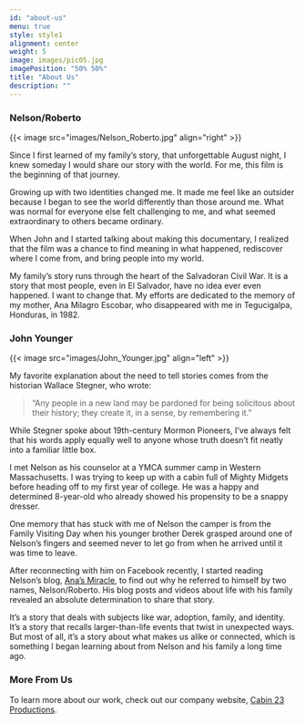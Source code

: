 ```yaml
---
id: "about-us"
menu: true
style: style1
alignment: center
weight: 5
image: images/pic05.jpg
imagePosition: "50% 50%"
title: "About Us"
description: ""
---
```

### Nelson/Roberto

{{< image src="images/Nelson_Roberto.jpg" align="right" >}}

Since I first learned of my family’s story, that unforgettable August night, I knew someday I would share our story with the world. For me, this film is the beginning of that journey.

Growing up with two identities changed me. It made me feel like an outsider because I began to see the world differently than those around me. What was normal for everyone else felt challenging to me, and what seemed extraordinary to others became ordinary.  

When John and I started talking about making this documentary, I realized that the film was a chance to find meaning in what happened, rediscover where I come from, and bring people into my world.

My family’s story runs through the heart of the Salvadoran Civil War. It is a story that most people, even in El Salvador, have no idea ever even happened. I want to change that. My efforts are dedicated to the memory of my mother, Ana Milagro Escobar, who disappeared with me in Tegucigalpa, Honduras, in 1982.

### John Younger

{{< image src="images/John_Younger.jpg" align="left" >}}

My favorite explanation about the need to tell stories comes from the historian Wallace Stegner, who wrote: 

> “Any people in a new land may be pardoned for being solicitous about their history; they create it, in a sense, by remembering it.” 
 
While Stegner spoke about 19th-century Mormon Pioneers, I’ve always felt that his words apply equally well to anyone whose truth doesn’t fit neatly into a familiar little box.

I met Nelson as his counselor at a YMCA summer camp in Western Massachusetts. I was trying to keep up with a cabin full of Mighty Midgets before heading off to my first year of college. He was a happy and determined 8-year-old who already showed his propensity to be a snappy dresser. 

One memory that has stuck with me of Nelson the camper is from the Family Visiting Day when his younger brother Derek grasped around one of Nelson’s fingers and seemed never to let go from when he arrived until it was time to leave.

After reconnecting with him on Facebook recently, I started reading Nelson’s blog, [Ana’s Miracle](https://www.anasmiracle.com), to find out why he referred to himself by two names, Nelson/Roberto. His blog posts and videos about life with his family revealed an absolute determination to share that story. 

It’s a story that deals with subjects like war, adoption, family, and identity. It’s a story that recalls larger-than-life events that twist in unexpected ways. But most of all, it’s a story about what makes us alike or connected, which is something I began learning about from Nelson and his family a long time ago.

### More From Us

To learn more about our work, check out our company website, [Cabin 23 Productions](https://cabin23productions.com).
